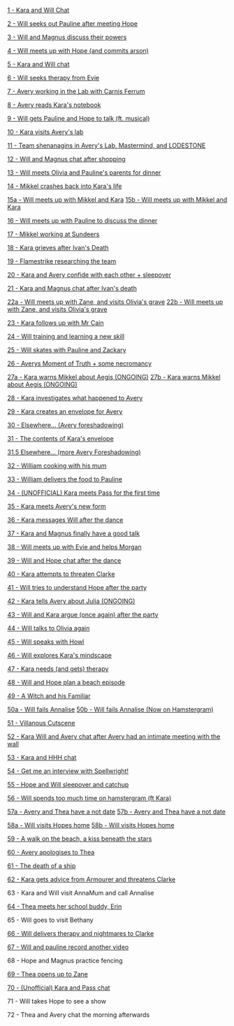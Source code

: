 [1 - Kara and Will Chat](https://htmlpreview.github.io/?https://github.com/AstralShard/masksInterludes/blob/main/InterludeFiles/1%20-%20Will%20and%20Kara%20chat.html)

[2 - Will seeks out Pauline after meeting Hope](https://htmlpreview.github.io/?https://github.com/AstralShard/masksInterludes/blob/main/InterludeFiles/2%20-%20Will%20goes%20looking%20for%20Pauline.html)

[3 - Will and Magnus discuss their powers](https://htmlpreview.github.io/?https://github.com/AstralShard/masksInterludes/blob/main/InterludeFiles/3%20-%20Will%20and%20Magnus%20discuss%20their%20powers.html)

[4 - Will meets up with Hope (and commits arson)](https://htmlpreview.github.io/?https://github.com/AstralShard/masksInterludes/blob/main/InterludeFiles/4%20-%20Will%20meets%20up%20with%20Hope%20(and%20commits%20arson).html)

[5 - Kara and Will chat](https://htmlpreview.github.io/?https://github.com/AstralShard/masksInterludes/blob/main/InterludeFiles/5%20-%20Kara%20and%20Will%20chat.html)

[6 - Will seeks therapy from Evie](https://htmlpreview.github.io/?https://github.com/AstralShard/masksInterludes/blob/main/InterludeFiles/6%20-%20Will%20seeks%20therapy%20from%20Evie.html)

[7 - Avery working in the Lab with Carnis Ferrum](https://htmlpreview.github.io/?https://github.com/AstralShard/masksInterludes/blob/main/InterludeFiles/7%20-%20Avery%20working%20in%20the%20Lab%20with%20Carnis%20Ferrum.html)

[8 - Avery reads Kara's notebook](https://htmlpreview.github.io/?https://github.com/AstralShard/masksInterludes/blob/main/InterludeFiles/8%20-%20Avery%20reads%20Kara's%20notebook.html)

[9 - Will gets Pauline and Hope to talk (ft. musical)](https://htmlpreview.github.io/?https://github.com/AstralShard/masksInterludes/blob/main/InterludeFiles/9%20-%20Will%20gets%20Pauline%20and%20Hope%20to%20talk%20(ft.%20musical).html)

[10 - Kara visits Avery's lab](https://htmlpreview.github.io/?https://github.com/AstralShard/masksInterludes/blob/main/InterludeFiles/10%20-%20Kara%20visits%20Avery's%20lab.html)

[11 - Team shenanagins in Avery's Lab, Mastermind, and LODESTONE](https://htmlpreview.github.io/?https://github.com/AstralShard/masksInterludes/blob/main/InterludeFiles/11%20-%20Team%20shenanagins%20in%20Avery's%20Lab%2C%20Mastermind%2C%20and%20LODESTONE.html)

[12 - Will and Magnus chat after shopping](https://htmlpreview.github.io/?https://github.com/AstralShard/masksInterludes/blob/main/InterludeFiles/12%20-%20Will%20and%20Magnus%20chat%20after%20shopping.html)

[13 - Will meets Olivia and Pauline's parents for dinner](https://htmlpreview.github.io/?https://github.com/AstralShard/masksInterludes/blob/main/InterludeFiles/13%20-%20Will%20meets%20Olivia%20and%20Pauline's%20parents%20for%20dinner.html)

[14 - Mikkel crashes back into Kara's life](https://htmlpreview.github.io/?https://github.com/AstralShard/masksInterludes/blob/main/InterludeFiles/14%20-%20Mikkel%20crashes%20back%20into%20Kara's%20life.html)

[15a - Will meets up with Mikkel and Kara](https://htmlpreview.github.io/?https://github.com/AstralShard/masksInterludes/blob/main/InterludeFiles/15a%20-%20Will%20meets%20up%20with%20Mikkel%20and%20Kara.html)
[15b - Will meets up with Mikkel and Kara](https://htmlpreview.github.io/?https://github.com/AstralShard/masksInterludes/blob/main/InterludeFiles/15b%20-%20Will%20meets%20up%20with%20Mikkel%20and%20Kara.html)

[16 - Will meets up with Pauline to discuss the dinner](https://htmlpreview.github.io/?https://github.com/AstralShard/masksInterludes/blob/main/InterludeFiles/16%20-%20Will%20meets%20up%20with%20Pauline%20to%20discuss%20the%20dinner.html)

[17 - Mikkel working at Sundeers](https://htmlpreview.github.io/?https://github.com/AstralShard/masksInterludes/blob/main/InterludeFiles/17%20-%20Mikkel%20working%20at%20Sundeers.html)

[18 - Kara grieves after Ivan's Death](https://htmlpreview.github.io/?https://github.com/AstralShard/masksInterludes/blob/main/InterludeFiles/18%20-%20Kara%20grieves%20after%20Ivan's%20Death.html)

[19 - Flamestrike researching the team](https://htmlpreview.github.io/?https://github.com/AstralShard/masksInterludes/blob/main/InterludeFiles/19%20-%20Flamestrike%20researching%20the%20team.html)

[20 - Kara and Avery confide with each other + sleepover](https://htmlpreview.github.io/?https://github.com/AstralShard/masksInterludes/blob/main/InterludeFiles/20%20-%20Kara%20and%20Avery%20confide%20with%20each%20other%2C%20plus%20sleepover.html)

[21 - Kara and Magnus chat after Ivan's death](https://htmlpreview.github.io/?https://github.com/AstralShard/masksInterludes/blob/main/InterludeFiles/21%20-%20Kara%20and%20Magnus%20chat%20after%20Ivan's%20death.html)

[22a - Will meets up with Zane, and visits Olivia's grave](https://htmlpreview.github.io/?https://github.com/AstralShard/masksInterludes/blob/main/InterludeFiles/22a%20-%20Will%20meets%20up%20with%20Zane%2C%20and%20visits%20Olivia's%20grave.html)
[22b - Will meets up with Zane, and visits Olivia's grave](https://htmlpreview.github.io/?https://github.com/AstralShard/masksInterludes/blob/main/InterludeFiles/22b%20-%20Will%20meets%20up%20with%20Zane%2C%20and%20visits%20Olivia's%20grave.html)

[23 - Kara follows up with Mr Cain](https://htmlpreview.github.io/?https://github.com/AstralShard/masksInterludes/blob/main/InterludeFiles/23%20-%20Kara%20follows%20up%20with%20Mr%20Cain.html)

[24 - Will training and learning a new skill](https://htmlpreview.github.io/?https://github.com/AstralShard/masksInterludes/blob/main/InterludeFiles/24%20-%20Will%20training%20and%20learning%20a%20new%20skill.html)

[25 - Will skates with Pauline and Zackary](https://htmlpreview.github.io/?https://github.com/AstralShard/masksInterludes/blob/main/InterludeFiles/25%20-%20Will%20skates%20with%20Pauline%20and%20Zackary.html)

[26 - Averys Moment of Truth + some necromancy](https://htmlpreview.github.io/?https://github.com/AstralShard/masksInterludes/blob/main/InterludeFiles/26%20-%20Averys%20Moment%20of%20Truth%20%2B%20some%20necromancy.html)

[27a - Kara warns Mikkel about Aegis (ONGOING)](https://htmlpreview.github.io/?https://github.com/AstralShard/masksInterludes/blob/main/InterludeFiles/27a%20-%20Kara%20warns%20Mikkel%20about%20Aegis%20%5BONGOING%5D.html)
[27b - Kara warns Mikkel about Aegis (ONGOING)](https://htmlpreview.github.io/?https://github.com/AstralShard/masksInterludes/blob/main/InterludeFiles/27b%20-%20Kara%20warns%20Mikkel%20about%20Aegis%20%5BONGOING%5D.html)

[28 - Kara investigates what happened to Avery](https://htmlpreview.github.io/?https://github.com/AstralShard/masksInterludes/blob/main/InterludeFiles/28%20-%20Kara%20investigates%20what%20happened%20to%20Avery.html)

[29 - Kara creates an envelope for Avery](https://htmlpreview.github.io/?https://github.com/AstralShard/masksInterludes/blob/main/InterludeFiles/29%20-%20Kara%20creates%20an%20envelope%20for%20Avery.html)

[30 - Elsewhere... (Avery foreshadowing)](https://htmlpreview.github.io/?https://github.com/AstralShard/masksInterludes/blob/main/InterludeFiles/30%20-%20Elsewhere...%20(Avery%20foreshadowing).html)

[31 - The contents of Kara's envelope](https://htmlpreview.github.io/?https://github.com/AstralShard/masksInterludes/blob/main/InterludeFiles/31%20-%20The%20contents%20of%20Kara's%20envelope.html)

[31.5 Elsewhere... (more Avery Foreshadowing)](https://htmlpreview.github.io/?https://github.com/AstralShard/masksInterludes/blob/main/InterludeFiles/31.5%20Elsewhere...%20(more%20Avery%20Foreshadowing).html)

[32 - William cooking with his mum](https://htmlpreview.github.io/?https://github.com/AstralShard/masksInterludes/blob/main/InterludeFiles/32%20-%20William%20cooking%20with%20his%20mum.html)

[33 - William delivers the food to Pauline](https://htmlpreview.github.io/?https://github.com/AstralShard/masksInterludes/blob/main/InterludeFiles/33%20-%20William%20delivers%20the%20food%20to%20Pauline.html)

[34 - (UNOFFICIAL) Kara meets Pass for the first time](https://github.com/AstralShard/masksInterludes/blob/main/InterludeFiles/34%20-%20%5BUNOFFICIAL%5D%20Kara%20meets%20Pass%20for%20the%20first%20time.pdf)

[35 - Kara meets Avery's new form](https://htmlpreview.github.io/?https://github.com/AstralShard/masksInterludes/blob/main/InterludeFiles/35%20-%20Kara%20meets%20Avery's%20new%20form.html)

[36 - Kara messages Will after the dance](https://htmlpreview.github.io/?https://github.com/AstralShard/masksInterludes/blob/main/InterludeFiles/36%20-%20Kara%20messages%20Will%20after%20the%20dance.html)

[37 - Kara and Magnus finally have a good talk](https://htmlpreview.github.io/?https://github.com/AstralShard/masksInterludes/blob/main/InterludeFiles/37%20-%20Kara%20and%20Magnus%20finally%20have%20a%20good%20talk.html)

[38 - Will meets up with Evie and helps Morgan](https://htmlpreview.github.io/?https://github.com/AstralShard/masksInterludes/blob/main/InterludeFiles/38%20-%20Will%20meets%20up%20with%20Evie%20and%20helps%20Morgan.html)

[39 - Will and Hope chat after the dance](https://htmlpreview.github.io/?https://github.com/AstralShard/masksInterludes/blob/main/InterludeFiles/39%20-%20Will%20and%20Hope%20chat%20after%20the%20dance.html)

[40 - Kara attempts to threaten Clarke](https://htmlpreview.github.io/?https://github.com/AstralShard/masksInterludes/blob/main/InterludeFiles/40%20-%20Kara%20attempts%20to%20threaten%20Clarke.html)

[41 - Will tries to understand Hope after the party](https://htmlpreview.github.io/?https://github.com/AstralShard/masksInterludes/blob/main/InterludeFiles/41%20-%20Will%20tries%20to%20understand%20Hope%20after%20the%20party.html)

[42 - Kara tells Avery about Julia (ONGOING)](https://htmlpreview.github.io/?https://github.com/AstralShard/masksInterludes/blob/main/InterludeFiles/42%20-%20Kara%20tells%20Avery%20about%20Julia%20%5BONGOING%5D.html)

[43 - Will and Kara argue (once again) after the party](https://htmlpreview.github.io/?https://github.com/AstralShard/masksInterludes/blob/main/InterludeFiles/43%20-%20Will%20and%20Kara%20argue%20(once%20again)%20after%20the%20party.html)

[44 - Will talks to Olivia again](https://htmlpreview.github.io/?https://github.com/AstralShard/masksInterludes/blob/main/InterludeFiles/44%20-%20Will%20talks%20to%20Olivia%20again.html)

[45 - Will speaks with Howl](https://htmlpreview.github.io/?https://github.com/AstralShard/masksInterludes/blob/main/InterludeFiles/45%20-%20Will%20speaks%20with%20Howl.html)

[46 - Will explores Kara's mindscape](https://htmlpreview.github.io/?https://github.com/AstralShard/masksInterludes/blob/main/InterludeFiles/46%20-%20Will%20explores%20Kara's%20mindscape.html)

[47 - Kara needs (and gets) therapy](https://htmlpreview.github.io/?https://github.com/AstralShard/masksInterludes/blob/main/InterludeFiles/47%20-%20Kara%20needs%20(and%20gets)%20therapy.html)

[48 - Will and Hope plan a beach episode](https://htmlpreview.github.io/?https://github.com/AstralShard/masksInterludes/blob/main/InterludeFiles/48%20Will%20and%20Hope%20plan%20a%20beach%20episode.html)

[49 - A Witch and his Familiar](https://htmlpreview.github.io/?https://github.com/AstralShard/masksInterludes/blob/main/InterludeFiles/49%20-%20A%20Witch%20and%20his%20Familiar.html)

[50a - Will fails Annalise](https://htmlpreview.github.io/?https://github.com/AstralShard/masksInterludes/blob/main/InterludeFiles/50a%20-%20Will%20fails%20Annalise.html)
[50b - Will fails Annalise (Now on Hamstergram)](https://htmlpreview.github.io/?https://github.com/AstralShard/masksInterludes/blob/main/InterludeFiles/50b%20-%20Will%20fails%20Annalise%20(Now%20on%20Hamstergram).html)

[51 - Villanous Cutscene](https://htmlpreview.github.io/?https://github.com/AstralShard/masksInterludes/blob/main/InterludeFiles/51%20-%20Villanous%20Cutscene.html)

[52 - Kara Will and Avery chat after Avery had an intimate meeting with the wall](https://htmlpreview.github.io/?https://github.com/AstralShard/masksInterludes/blob/main/InterludeFiles/52%20-%20Kara%20Will%20and%20Avery%20chat%20after%20Avery%20had%20an%20intimate%20meeting%20with%20the%20wall.html)

[53 - Kara and HHH chat](https://htmlpreview.github.io/?https://github.com/AstralShard/masksInterludes/blob/main/InterludeFiles/53%20-%20Kara%20and%20HHH%20chat.html)

[54 - Get me an interview with Spellwright!](https://htmlpreview.github.io/?https://github.com/AstralShard/masksInterludes/blob/main/InterludeFiles/54%20-%20Get%20me%20an%20interview%20with%20Spellwright!.html)

[55 - Hope and Will sleepover and catchup](https://htmlpreview.github.io/?https://github.com/AstralShard/masksInterludes/blob/main/InterludeFiles/55%20-%20Hope%20and%20Will%20sleepover%20and%20catchup.html)

[56 - Will spends too much time on hamstergram (ft Kara)](https://htmlpreview.github.io/?https://github.com/AstralShard/masksInterludes/blob/main/InterludeFiles/56%20-%20Will%20spends%20too%20much%20time%20on%20hamstergram%20(ft%20Kara).html)

[57a - Avery and Thea have a not date](https://htmlpreview.github.io/?https://github.com/AstralShard/masksInterludes/blob/main/InterludeFiles/57a%20-%20Avery%20and%20Thea%20have%20a%20not%20date.html)
[57b - Avery and Thea have a not date](https://htmlpreview.github.io/?https://github.com/AstralShard/masksInterludes/blob/main/InterludeFiles/57b%20-%20Thea%20and%20Avery%20have%20a%20(non)%20date.html)

[58a - Will visits Hopes home](https://htmlpreview.github.io/?https://github.com/AstralShard/masksInterludes/blob/main/InterludeFiles/58a%20-%20Will%20visits%20Hopes%20home.html)
[58b - Will visits Hopes home](https://htmlpreview.github.io/?https://github.com/AstralShard/masksInterludes/blob/main/InterludeFiles/58b%20-%20Will%20visits%20Hopes%20home.html)

[59 - A walk on the beach, a kiss beneath the stars](https://htmlpreview.github.io/?https://github.com/AstralShard/masksInterludes/blob/main/InterludeFiles/59%20-%20A%20walk%20on%20the%20beach%2C%20a%20kiss%20beneath%20the%20stars.html)

[60 - Avery apologises to Thea](https://htmlpreview.github.io/?https://github.com/AstralShard/masksInterludes/blob/main/InterludeFiles/60%20-%20Avery%20apologises%20to%20Thea.html)

[61 - The death of a ship](https://htmlpreview.github.io/?https://github.com/AstralShard/masksInterludes/blob/main/InterludeFiles/61%20-%20The%20death%20of%20a%20ship.html)

[62 - Kara gets advice from Armourer and threatens Clarke](https://htmlpreview.github.io/?https://github.com/AstralShard/masksInterludes/blob/main/InterludeFiles/62%20-%20Kara%20gets%20advice%20from%20Armourer%20and%20threatens%20Clarke.html)

63 - Kara and Will visit AnnaMum and call Annalise

[64 - Thea meets her school buddy, Erin](https://htmlpreview.github.io/?https://github.com/AstralShard/masksInterludes/blob/main/InterludeFiles/64%20-%20Thea%20meets%20her%20school%20buddy%2C%20Erin.html)

65 - Will goes to visit Bethany

[66 - Will delivers therapy and nightmares to Clarke](https://htmlpreview.github.io/?https://github.com/AstralShard/masksInterludes/blob/main/InterludeFiles/66%20-%20Will%20delivers%20therapy%20and%20nightmares%20to%20Clarke.html)

[67 - Will and pauline record another video](https://htmlpreview.github.io/?https://github.com/AstralShard/masksInterludes/blob/main/InterludeFiles/67%20-%20Will%20and%20pauline%20record%20another%20video.html)

68 - Hope and Magnus practice fencing

[69 - Thea opens up to Zane](https://htmlpreview.github.io/?https://github.com/AstralShard/masksInterludes/blob/main/InterludeFiles/69%20-%20Thea%20opens%20up%20to%20Zane.html)

[70 - (Unofficial) Kara and Pass chat](https://htmlpreview.github.io/?https://github.com/AstralShard/masksInterludes/blob/main/InterludeFiles/70%20-%20%5BUnofficial%5D%20Kara%20and%20Pass%20chat.html)

71 - Will takes Hope to see a show

72 - Thea and Avery chat the morning afterwards  
